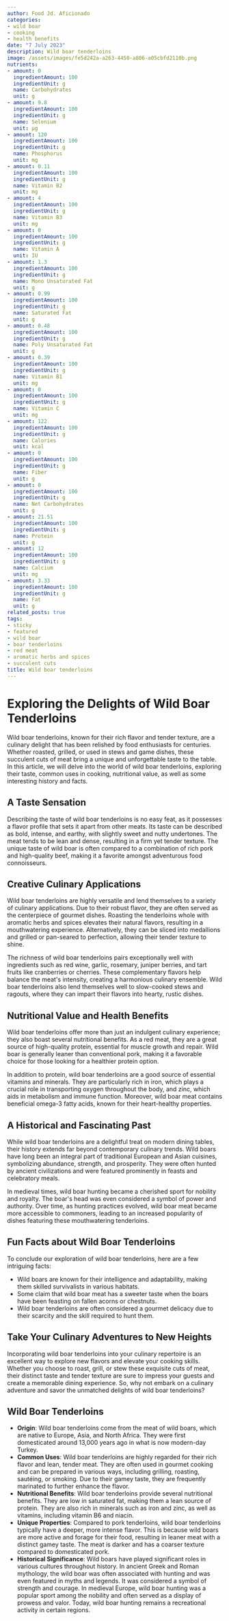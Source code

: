 ```yaml
---
author: Food Jd. Aficionado
categories:
- wild boar
- cooking
- health benefits
date: "7 July 2023"
description: Wild boar tenderloins
image: /assets/images/fe5d242a-a263-4450-a806-a05cbfd2110b.png
nutrients:
- amount: 0
  ingredientAmount: 100
  ingredientUnit: g
  name: Carbohydrates
  unit: g
- amount: 9.8
  ingredientAmount: 100
  ingredientUnit: g
  name: Selenium
  unit: µg
- amount: 120
  ingredientAmount: 100
  ingredientUnit: g
  name: Phosphorus
  unit: mg
- amount: 0.11
  ingredientAmount: 100
  ingredientUnit: g
  name: Vitamin B2
  unit: mg
- amount: 4
  ingredientAmount: 100
  ingredientUnit: g
  name: Vitamin B3
  unit: mg
- amount: 0
  ingredientAmount: 100
  ingredientUnit: g
  name: Vitamin A
  unit: IU
- amount: 1.3
  ingredientAmount: 100
  ingredientUnit: g
  name: Mono Unsaturated Fat
  unit: g
- amount: 0.99
  ingredientAmount: 100
  ingredientUnit: g
  name: Saturated Fat
  unit: g
- amount: 0.48
  ingredientAmount: 100
  ingredientUnit: g
  name: Poly Unsaturated Fat
  unit: g
- amount: 0.39
  ingredientAmount: 100
  ingredientUnit: g
  name: Vitamin B1
  unit: mg
- amount: 0
  ingredientAmount: 100
  ingredientUnit: g
  name: Vitamin C
  unit: mg
- amount: 122
  ingredientAmount: 100
  ingredientUnit: g
  name: Calories
  unit: kcal
- amount: 0
  ingredientAmount: 100
  ingredientUnit: g
  name: Fiber
  unit: g
- amount: 0
  ingredientAmount: 100
  ingredientUnit: g
  name: Net Carbohydrates
  unit: g
- amount: 21.51
  ingredientAmount: 100
  ingredientUnit: g
  name: Protein
  unit: g
- amount: 12
  ingredientAmount: 100
  ingredientUnit: g
  name: Calcium
  unit: mg
- amount: 3.33
  ingredientAmount: 100
  ingredientUnit: g
  name: Fat
  unit: g
related_posts: true
tags:
- sticky
- featured
- wild boar
- boar tenderloins
- red meat
- aromatic herbs and spices
- succulent cuts
title: Wild boar tenderloins
---
```

# Exploring the Delights of Wild Boar Tenderloins

Wild boar tenderloins, known for their rich flavor and tender texture, are a culinary delight that has been relished by food enthusiasts for centuries. Whether roasted, grilled, or used in stews and game dishes, these succulent cuts of meat bring a unique and unforgettable taste to the table. In this article, we will delve into the world of wild boar tenderloins, exploring their taste, common uses in cooking, nutritional value, as well as some interesting history and facts.

## A Taste Sensation

Describing the taste of wild boar tenderloins is no easy feat, as it possesses a flavor profile that sets it apart from other meats. Its taste can be described as bold, intense, and earthy, with slightly sweet and nutty undertones. The meat tends to be lean and dense, resulting in a firm yet tender texture. The unique taste of wild boar is often compared to a combination of rich pork and high-quality beef, making it a favorite amongst adventurous food connoisseurs.

## Creative Culinary Applications

Wild boar tenderloins are highly versatile and lend themselves to a variety of culinary applications. Due to their robust flavor, they are often served as the centerpiece of gourmet dishes. Roasting the tenderloins whole with aromatic herbs and spices elevates their natural flavors, resulting in a mouthwatering experience. Alternatively, they can be sliced into medallions and grilled or pan-seared to perfection, allowing their tender texture to shine.

The richness of wild boar tenderloins pairs exceptionally well with ingredients such as red wine, garlic, rosemary, juniper berries, and tart fruits like cranberries or cherries. These complementary flavors help balance the meat's intensity, creating a harmonious culinary ensemble. Wild boar tenderloins also lend themselves well to slow-cooked stews and ragouts, where they can impart their flavors into hearty, rustic dishes.

## Nutritional Value and Health Benefits

Wild boar tenderloins offer more than just an indulgent culinary experience; they also boast several nutritional benefits. As a red meat, they are a great source of high-quality protein, essential for muscle growth and repair. Wild boar is generally leaner than conventional pork, making it a favorable choice for those looking for a healthier protein option.

In addition to protein, wild boar tenderloins are a good source of essential vitamins and minerals. They are particularly rich in iron, which plays a crucial role in transporting oxygen throughout the body, and zinc, which aids in metabolism and immune function. Moreover, wild boar meat contains beneficial omega-3 fatty acids, known for their heart-healthy properties.

## A Historical and Fascinating Past

While wild boar tenderloins are a delightful treat on modern dining tables, their history extends far beyond contemporary culinary trends. Wild boars have long been an integral part of traditional European and Asian cuisines, symbolizing abundance, strength, and prosperity. They were often hunted by ancient civilizations and were featured prominently in feasts and celebratory meals.

In medieval times, wild boar hunting became a cherished sport for nobility and royalty. The boar's head was even considered a symbol of power and authority. Over time, as hunting practices evolved, wild boar meat became more accessible to commoners, leading to an increased popularity of dishes featuring these mouthwatering tenderloins.

## Fun Facts about Wild Boar Tenderloins

To conclude our exploration of wild boar tenderloins, here are a few intriguing facts:

- Wild boars are known for their intelligence and adaptability, making them skilled survivalists in various habitats.
- Some claim that wild boar meat has a sweeter taste when the boars have been feasting on fallen acorns or chestnuts.
- Wild boar tenderloins are often considered a gourmet delicacy due to their scarcity and the skill required to hunt them.

## Take Your Culinary Adventures to New Heights

Incorporating wild boar tenderloins into your culinary repertoire is an excellent way to explore new flavors and elevate your cooking skills. Whether you choose to roast, grill, or stew these exquisite cuts of meat, their distinct taste and tender texture are sure to impress your guests and create a memorable dining experience. So, why not embark on a culinary adventure and savor the unmatched delights of wild boar tenderloins?

## Wild Boar Tenderloins

- **Origin**: Wild boar tenderloins come from the meat of wild boars, which are native to Europe, Asia, and North Africa. They were first domesticated around 13,000 years ago in what is now modern-day Turkey.
- **Common Uses**: Wild boar tenderloins are highly regarded for their rich flavor and lean, tender meat. They are often used in gourmet cooking and can be prepared in various ways, including grilling, roasting, sautéing, or smoking. Due to their gamey taste, they are frequently marinated to further enhance the flavor.
- **Nutritional Benefits**: Wild boar tenderloins provide several nutritional benefits. They are low in saturated fat, making them a lean source of protein. They are also rich in minerals such as iron and zinc, as well as vitamins, including vitamin B6 and niacin.
- **Unique Properties**: Compared to pork tenderloins, wild boar tenderloins typically have a deeper, more intense flavor. This is because wild boars are more active and forage for their food, resulting in leaner meat with a distinct gamey taste. The meat is darker and has a coarser texture compared to domesticated pork.
- **Historical Significance**: Wild boars have played significant roles in various cultures throughout history. In ancient Greek and Roman mythology, the wild boar was often associated with hunting and was even featured in myths and legends. It was considered a symbol of strength and courage. In medieval Europe, wild boar hunting was a popular sport among the nobility and often served as a display of prowess and valor. Today, wild boar hunting remains a recreational activity in certain regions.
